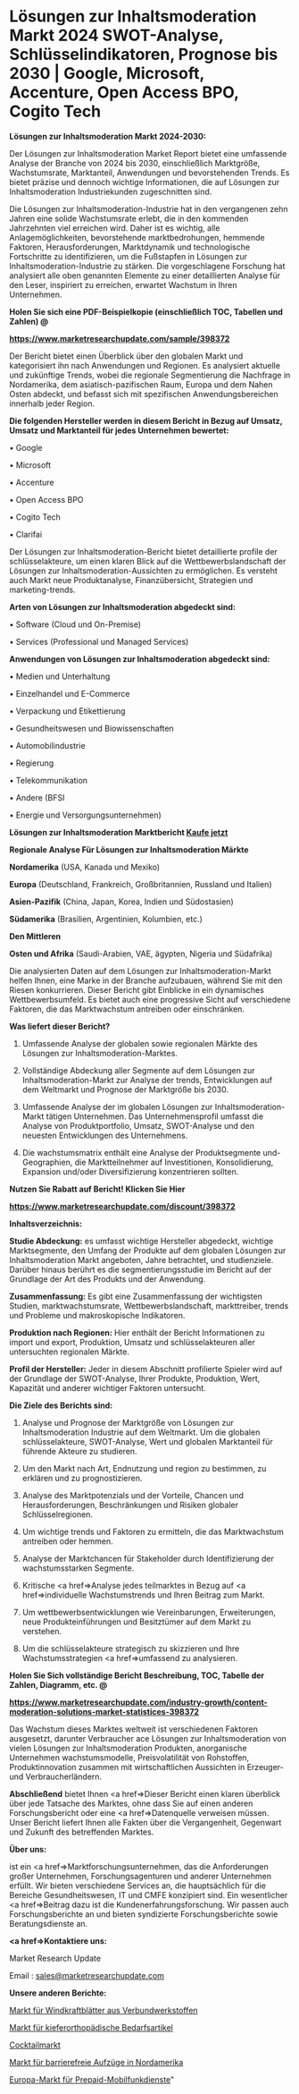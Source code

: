 # Lösungen zur Inhaltsmoderation Markt 2024 SWOT-Analyse, Schlüsselindikatoren, Prognose bis 2030 | Google, Microsoft, Accenture, Open Access BPO, Cogito Tech

<strong>Lösungen zur Inhaltsmoderation Markt 2024-2030:</strong>

Der Lösungen zur Inhaltsmoderation Market Report bietet eine umfassende Analyse der Branche von 2024 bis 2030, einschließlich Marktgröße, Wachstumsrate, Marktanteil, Anwendungen und bevorstehenden Trends. Es bietet präzise und dennoch wichtige Informationen, die auf Lösungen zur Inhaltsmoderation Industriekunden zugeschnitten sind.

Die Lösungen zur Inhaltsmoderation-Industrie hat in den vergangenen zehn Jahren eine solide Wachstumsrate erlebt, die in den kommenden Jahrzehnten viel erreichen wird. Daher ist es wichtig, alle Anlagemöglichkeiten, bevorstehende marktbedrohungen, hemmende Faktoren, Herausforderungen, Marktdynamik und technologische Fortschritte zu identifizieren, um die Fußstapfen in Lösungen zur Inhaltsmoderation-Industrie zu stärken. Die vorgeschlagene Forschung hat analysiert alle oben genannten Elemente zu einer detaillierten Analyse für den Leser, inspiriert zu erreichen, erwartet Wachstum in Ihren Unternehmen.



<strong>Holen Sie sich eine PDF-Beispielkopie (einschließlich TOC, Tabellen und Zahlen) @
</strong>

<strong><a href=https://www.marketresearchupdate.com/sample/398372>

<strong>https://www.marketresearchupdate.com/sample/398372</u></font></a></strong></strong>

Der Bericht bietet einen Überblick über den globalen Markt und kategorisiert ihn nach Anwendungen und Regionen. Es analysiert aktuelle und zukünftige Trends, wobei die regionale Segmentierung die Nachfrage in Nordamerika, dem asiatisch-pazifischen Raum, Europa und dem Nahen Osten abdeckt, und befasst sich mit spezifischen Anwendungsbereichen innerhalb jeder Region.



<strong>Die folgenden Hersteller werden in diesem Bericht in Bezug auf Umsatz, Umsatz und Marktanteil für jedes Unternehmen bewertet:</strong>

• Google

• Microsoft

• Accenture

• Open Access BPO

• Cogito Tech

• Clarifai

Der Lösungen zur Inhaltsmoderation-Bericht bietet detaillierte profile der schlüsselakteure, um einen klaren Blick auf die Wettbewerbslandschaft der Lösungen zur Inhaltsmoderation-Aussichten zu ermöglichen. Es versteht auch Markt neue Produktanalyse, Finanzübersicht, Strategien und marketing-trends.



<strong>Arten von Lösungen zur Inhaltsmoderation abgedeckt sind:</strong>

• Software (Cloud und On-Premise)

• Services (Professional und Managed Services)



<strong>Anwendungen von Lösungen zur Inhaltsmoderation abgedeckt sind:</strong>

• Medien und Unterhaltung

• Einzelhandel und E-Commerce

• Verpackung und Etikettierung

• Gesundheitswesen und Biowissenschaften

• Automobilindustrie

• Regierung

• Telekommunikation

• Andere (BFSI

• Energie und Versorgungsunternehmen)



<strong>Lösungen zur Inhaltsmoderation Marktbericht <a href=https://www.marketresearchupdate.com/buynow/398372>Kaufe jetzt</a></strong>



<strong>Regionale Analyse Für Lösungen zur Inhaltsmoderation Märkte</strong>



<strong>Nordamerika</strong> (USA, Kanada und Mexiko)



<strong>Europa</strong> (Deutschland, Frankreich, Großbritannien, Russland und Italien)



<strong>Asien-Pazifik</strong> (China, Japan, Korea, Indien und Südostasien)



<strong>Südamerika</strong> (Brasilien, Argentinien, Kolumbien, etc.)



<strong>Den Mittleren</strong> 

<strong>Osten und Afrika</strong> (Saudi-Arabien, VAE, ägypten, Nigeria und Südafrika)

Die analysierten Daten auf dem Lösungen zur Inhaltsmoderation-Markt helfen Ihnen, eine Marke in der Branche aufzubauen, während Sie mit den Riesen konkurrieren. Dieser Bericht gibt Einblicke in ein dynamisches Wettbewerbsumfeld. Es bietet auch eine progressive Sicht auf verschiedene Faktoren, die das Marktwachstum antreiben oder einschränken.



<strong>Was liefert dieser Bericht?</strong>

1. Umfassende Analyse der globalen sowie regionalen Märkte des Lösungen zur Inhaltsmoderation-Marktes.

2. Vollständige Abdeckung aller Segmente auf dem Lösungen zur Inhaltsmoderation-Markt zur Analyse der trends, Entwicklungen auf dem Weltmarkt und Prognose der Marktgröße bis 2030.

3. Umfassende Analyse der im globalen Lösungen zur Inhaltsmoderation-Markt tätigen Unternehmen. Das Unternehmensprofil umfasst die Analyse von Produktportfolio, Umsatz, SWOT-Analyse und den neuesten Entwicklungen des Unternehmens.

4. Die wachstumsmatrix enthält eine Analyse der Produktsegmente und-Geographien, die Marktteilnehmer auf Investitionen, Konsolidierung, Expansion und/oder Diversifizierung konzentrieren sollten.



<strong>Nutzen Sie Rabatt auf Bericht! Klicken Sie Hier
</strong>

<strong><a href=https://www.marketresearchupdate.com/discount/398372>https://www.marketresearchupdate.com/discount/398372</b></u></font></strong></a>



<strong>Inhaltsverzeichnis:</strong>



<strong>Studie Abdeckung:</strong> es umfasst wichtige Hersteller abgedeckt, wichtige Marktsegmente, den Umfang der Produkte auf dem globalen Lösungen zur Inhaltsmoderation Markt angeboten, Jahre betrachtet, und studienziele. Darüber hinaus berührt es die segmentierungsstudie im Bericht auf der Grundlage der Art des Produkts und der Anwendung.



<strong>Zusammenfassung:</strong> Es gibt eine Zusammenfassung der wichtigsten Studien, marktwachstumsrate, Wettbewerbslandschaft, markttreiber, trends und Probleme und makroskopische Indikatoren.



<strong>Produktion nach Regionen:</strong> Hier enthält der Bericht Informationen zu import und export, Produktion, Umsatz und schlüsselakteuren aller untersuchten regionalen Märkte.



<strong>Profil der Hersteller:</strong> Jeder in diesem Abschnitt profilierte Spieler wird auf der Grundlage der SWOT-Analyse, Ihrer Produkte, Produktion, Wert, Kapazität und anderer wichtiger Faktoren untersucht.



<strong>Die Ziele des Berichts sind:</strong>

1) Analyse und Prognose der Marktgröße von Lösungen zur Inhaltsmoderation Industrie auf dem Weltmarkt.
Um die globalen schlüsselakteure, SWOT-Analyse, Wert und globalen Marktanteil für führende Akteure zu studieren.

2) Um den Markt nach Art, Endnutzung und region zu bestimmen, zu erklären und zu prognostizieren.

3) Analyse des Marktpotenzials und der Vorteile, Chancen und Herausforderungen, Beschränkungen und Risiken globaler Schlüsselregionen.

4) Um wichtige trends und Faktoren zu ermitteln, die das Marktwachstum antreiben oder hemmen.

5) Analyse der Marktchancen für Stakeholder durch Identifizierung der wachstumsstarken Segmente.

6) Kritische <a href=>Analyse</a> jedes teilmarktes in Bezug auf <a href=>individuelle</a> Wachstumstrends und Ihren Beitrag zum Markt.

7) Um wettbewerbsentwicklungen wie Vereinbarungen, Erweiterungen, neue Produkteinführungen und Besitztümer auf dem Markt zu verstehen.

8) Um die schlüsselakteure strategisch zu skizzieren und Ihre Wachstumsstrategien <a href=>umfassend</a> zu analysieren.



<strong>Holen Sie Sich vollständige Bericht Beschreibung, TOC, Tabelle der Zahlen, Diagramm, etc. @ </strong>

<strong><a href=https://www.marketresearchupdate.com/industry-growth/content-moderation-solutions-market-statistices-398372>https://www.marketresearchupdate.com/industry-growth/content-moderation-solutions-market-statistices-398372</a></font></strong>

Das Wachstum dieses Marktes weltweit ist verschiedenen Faktoren ausgesetzt, darunter Verbraucher ace Lösungen zur Inhaltsmoderation von vielen Lösungen zur Inhaltsmoderation Produkten, anorganische Unternehmen wachstumsmodelle, Preisvolatilität von Rohstoffen, Produktinnovation zusammen mit wirtschaftlichen Aussichten in Erzeuger-und Verbraucherländern.



<strong>Abschließend</strong> bietet Ihnen <a href=>Dieser</a> Bericht einen klaren überblick über jede Tatsache des Marktes, ohne dass Sie auf einen anderen Forschungsbericht oder eine <a href=>Datenquelle</a> verweisen müssen. Unser Bericht liefert Ihnen alle Fakten über die Vergangenheit, Gegenwart und Zukunft des betreffenden Marktes.



<strong>Über uns:</strong>

 ist ein <a href=>Marktfors</a>chungsunternehmen, das die Anforderungen großer Unternehmen, Forschungsagenturen und anderer Unternehmen erfüllt. Wir bieten verschiedene Services an, die hauptsächlich für die Bereiche Gesundheitswesen, IT und CMFE konzipiert sind. Ein wesentlicher <a href=>Beitrag</a> dazu ist die Kundenerfahrungsforschung. Wir passen auch Forschungsberichte an und bieten syndizierte Forschungsberichte sowie Beratungsdienste an.



<strong><a href=>Kontaktiere uns:</a></strong>

Market Research Update

Email : sales@marketresearchupdate.com



<strong>Unsere anderen Berichte:</strong>

<a href=https://www.linkedin.com/pulse/composite-wind-power-blades-market-opportunities>Markt für Windkraftblätter aus Verbundwerkstoffen</a>

<a href=https://www.linkedin.com/pulse/orthodontic-supplies-market-size-trends-consumption>Markt für kieferorthopädische Bedarfsartikel</a>

<a href=https://www.linkedin.com/pulse/cocktail-market-report-2023-top-company-trends-future>Cocktailmarkt</a>

<a href=https://www.linkedin.com/pulse/north-america-barrier-free-lift-market-2023-2030>Markt für barrierefreie Aufzüge in Nordamerika</a>

<a href=https://www.linkedin.com/pulse/europe-prepaid-wireless-service-market>Europa-Markt für Prepaid-Mobilfunkdienste</a>"
